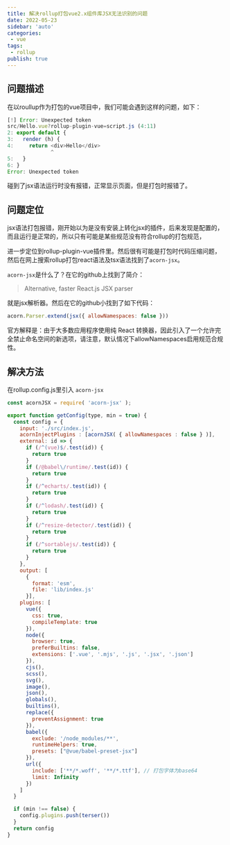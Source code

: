 ```yaml
---
title: 解决rollup打包vue2.x组件库JSX无法识别的问题
date: 2022-05-23
sidebar: 'auto'
categories:
 - vue
tags:
 - rollup
publish: true
---
```


## 问题描述

在以roullup作为打包的vue项目中，我们可能会遇到这样的问题，如下：

```js
[!] Error: Unexpected token
src/Hello.vue?rollup-plugin-vue=script.js (4:11)
2: export default {
3:   render (h) {
4:     return <div>Hello</div>
              ^
5:   }
6: }
Error: Unexpected token

```
碰到了jsx语法运行时没有报错，正常显示页面，但是打包时报错了。

## 问题定位
jsx语法打包报错，刚开始以为是没有安装上转化jsx的插件，后来发现是配置的，而且运行是正常的，所以只有可能是某些规范没有符合rollup的打包规范，

进一步定位到rollup-plugin-vue插件里。然后很有可能是打包时代码压缩问题，然后在网上搜索rollup打包react语法及tsx语法找到了`acorn-jsx`。

`acorn-jsx`是什么了？在它的github上找到了简介：

> Alternative, faster React.js JSX parser 

就是jsx解析器。然后在它的github小找到了如下代码：
```js
acorn.Parser.extend(jsx({ allowNamespaces: false }))
```
官方解释是：由于大多数应用程序使用纯 React 转换器，因此引入了一个允许完全禁止命名空间的新选项，请注意，默认情况下allowNamespaces启用规范合规性。

## 解决方法
在rollup.config.js里引入 `acorn-jsx`

```js
const acornJSX = require( 'acorn-jsx' );

export function getConfig(type, min = true) {
  const config = {
    input: './src/index.js',
    acornInjectPlugins : [acornJSX( { allowNamespaces : false } )],
    external: id => {
      if (/^(vue)$/.test(id)) {
        return true
      }
      if (/@babel\/runtime/.test(id)) {
        return true
      }
      if (/^echarts/.test(id)) {
        return true
      }
      if (/^lodash/.test(id)) {
        return true
      }
      if (/^resize-detector/.test(id)) {
        return true
      }
      if (/^sortablejs/.test(id)) {
        return true
      }
    },
    output: [
      {
        format: 'esm',
        file: 'lib/index.js'
      }],
    plugins: [
      vue({
        css: true,
        compileTemplate: true
      }),
      node({
        browser: true,
        preferBuiltins: false,
        extensions: ['.vue', '.mjs', '.js', '.jsx', '.json']
      }),
      cjs(),
      scss(),
      svg(),
      image(),
      json(),
      globals(),
      builtins(),
      replace({
        preventAssignment: true
      }),
      babel({
        exclude: '/node_modules/**',
        runtimeHelpers: true,
        presets: ["@vue/babel-preset-jsx"]
      }),
      url({
        include: ['**/*.woff', '**/*.ttf'], // 打包字体为base64
        limit: Infinity
      })
    ]
  }

  if (min !== false) {
    config.plugins.push(terser())
  }
  return config
}

```